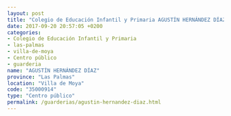 ```yaml
---
layout: post
title: "Colegio de Educación Infantil y Primaria AGUSTÍN HERNÁNDEZ DÍAZ"
date: 2017-09-20 20:57:05 +0200
categories:
- Colegio de Educación Infantil y Primaria
- las-palmas
- villa-de-moya
- Centro público
- guarderia
name: "AGUSTÍN HERNÁNDEZ DÍAZ"
province: "Las Palmas"
location: "Villa de Moya"
code: "35000914"
type: "Centro público"
permalink: /guarderias/agustin-hernandez-diaz.html
---
```

